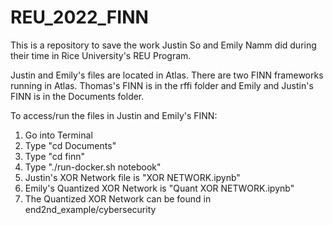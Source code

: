 # REU_2022_FINN
This is a repository to save the work Justin So and Emily Namm did during their time in Rice University's REU Program.

Justin and Emily's files are located in Atlas. There are two FINN frameworks running in Atlas. Thomas's FINN is in the rffi folder and Emily and Justin's FINN is in the Documents folder.

To access/run the files in Justin and Emily's FINN:
1. Go into Terminal
2. Type "cd Documents"
3. Type "cd finn"
4. Type "./run-docker.sh notebook"
5. Justin's XOR Network file is "XOR NETWORK.ipynb"
6. Emily's Quantized XOR Network is "Quant XOR NETWORK.ipynb"
7. The Quantized XOR Network can be found in end2nd_example/cybersecurity
